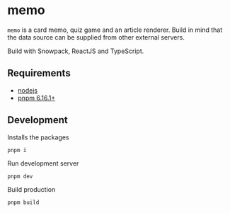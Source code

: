 # memo

`memo` is a card memo, quiz game and an article renderer. Build in mind that the data source can be supplied from other external servers.

Build with Snowpack, ReactJS and TypeScript.

## Requirements

  - [nodejs](https://nodejs.dev)
  - [pnpm 6.16.1+](https://pnpm.io)

## Development

Installs the packages

```
pnpm i
```

Run development server

```
pnpm dev
```

Build production

```
pnpm build
```

